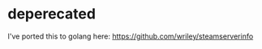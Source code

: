 deperecated
==============

I've ported this to golang here: https://github.com/wriley/steamserverinfo
